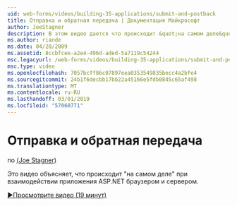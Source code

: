 ```yaml
---
uid: web-forms/videos/building-35-applications/submit-and-postback
title: Отправка и обратная передача | Документация Майкрософт
author: JoeStagner
description: В этом видео дается что происходит &quot;на самом деле&quot; при взаимодействии приложения ASP.NET браузером и сервером.
ms.author: riande
ms.date: 04/20/2009
ms.assetid: 8ccbfcee-a2e4-496d-aded-5a7119c54244
msc.legacyurl: /web-forms/videos/building-35-applications/submit-and-postback
msc.type: video
ms.openlocfilehash: 7057bcff86c07897eea0353549835becc4a2bfe4
ms.sourcegitcommit: 24b1f6decbb17bb22a45166e5fdb0845c65af498
ms.translationtype: MT
ms.contentlocale: ru-RU
ms.lasthandoff: 03/01/2019
ms.locfileid: "57060771"
---
```

<a name="submit-and-postback"></a>Отправка и обратная передача
====================
по [(Joe Stagner)](https://github.com/JoeStagner)

Это видео объясняет, что происходит &quot;на самом деле&quot; при взаимодействии приложения ASP.NET браузером и сервером.

[&#9654;Просмотрите видео (19 минут)](https://channel9.msdn.com/Blogs/ASP-NET-Site-Videos/submit-and-postback)
